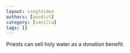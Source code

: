 ```yaml
---
layout: singleidea
authors: [aosdict]
category: [vanilla]
tags: []
---
```

Priests can sell holy water as a donation benefit.
